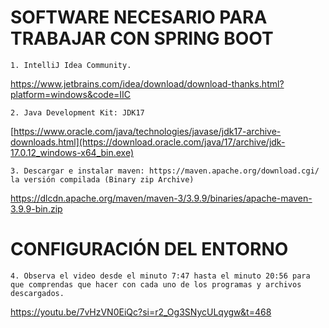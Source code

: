 # SOFTWARE NECESARIO PARA TRABAJAR CON SPRING BOOT
	1. IntelliJ Idea Community.
 https://www.jetbrains.com/idea/download/download-thanks.html?platform=windows&code=IIC
	
 	2. Java Development Kit: JDK17 
 [https://www.oracle.com/java/technologies/javase/jdk17-archive-downloads.html](https://download.oracle.com/java/17/archive/jdk-17.0.12_windows-x64_bin.exe)
 
	3. Descargar e instalar maven: https://maven.apache.org/download.cgi/ la versión compilada (Binary zip Archive)
https://dlcdn.apache.org/maven/maven-3/3.9.9/binaries/apache-maven-3.9.9-bin.zip

  # CONFIGURACIÓN DEL ENTORNO
  	4. Observa el video desde el minuto 7:47 hasta el minuto 20:56 para que comprendas que hacer con cada uno de los programas y archivos descargados.
  
https://youtu.be/7vHzVN0EiQc?si=r2_Og3SNycULqygw&t=468

